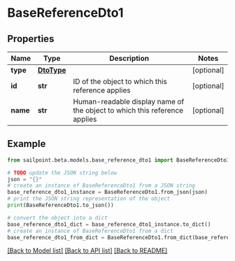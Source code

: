 # BaseReferenceDto1


## Properties

Name | Type | Description | Notes
------------ | ------------- | ------------- | -------------
**type** | [**DtoType**](DtoType.md) |  | [optional] 
**id** | **str** | ID of the object to which this reference applies | [optional] 
**name** | **str** | Human-readable display name of the object to which this reference applies | [optional] 

## Example

```python
from sailpoint.beta.models.base_reference_dto1 import BaseReferenceDto1

# TODO update the JSON string below
json = "{}"
# create an instance of BaseReferenceDto1 from a JSON string
base_reference_dto1_instance = BaseReferenceDto1.from_json(json)
# print the JSON string representation of the object
print(BaseReferenceDto1.to_json())

# convert the object into a dict
base_reference_dto1_dict = base_reference_dto1_instance.to_dict()
# create an instance of BaseReferenceDto1 from a dict
base_reference_dto1_from_dict = BaseReferenceDto1.from_dict(base_reference_dto1_dict)
```
[[Back to Model list]](../README.md#documentation-for-models) [[Back to API list]](../README.md#documentation-for-api-endpoints) [[Back to README]](../README.md)


